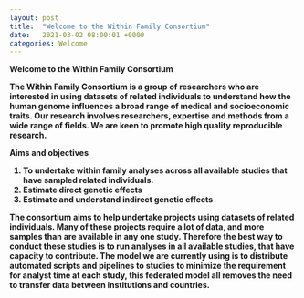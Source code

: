 ```yaml
---
layout: post
title:  "Welcome to the Within Family Consortium"
date:   2021-03-02 08:00:01 +0000
categories: Welcome
---
```

<strong>Welcome to the Within Family Consortium <strong>

The Within Family Consortium is a group of researchers who are interested in using datasets of related individuals to understand how the human genome influences a broad range of medical and socioeconomic traits. Our research involves researchers, expertise and methods from a wide range of fields. We are keen to promote high quality reproducible research. 

**Aims and objectives**

1. To undertake within family analyses across all available studies that have sampled related individuals. 
2. Estimate direct genetic effects
3. Estimate and understand indirect genetic effects

The consortium aims to help undertake projects using datasets of related individuals. Many of these projects require a lot of data, and more samples than are available in any one study. Therefore the best way to conduct these studies is to run analyses in all available studies, that have capacity to contribute. The model we are currently using is to distribute automated scripts and pipelines to studies to minimize the requirement for analyst time at each study, this federated model all removes the need to transfer data between institutions and countries. 
